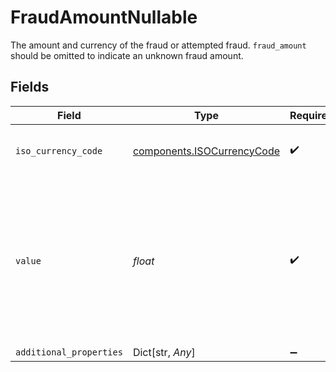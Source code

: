 # FraudAmountNullable

The amount and currency of the fraud or attempted fraud.
`fraud_amount` should be omitted to indicate an unknown fraud amount.


## Fields

| Field                                                                                                                                   | Type                                                                                                                                    | Required                                                                                                                                | Description                                                                                                                             | Example                                                                                                                                 |
| --------------------------------------------------------------------------------------------------------------------------------------- | --------------------------------------------------------------------------------------------------------------------------------------- | --------------------------------------------------------------------------------------------------------------------------------------- | --------------------------------------------------------------------------------------------------------------------------------------- | --------------------------------------------------------------------------------------------------------------------------------------- |
| `iso_currency_code`                                                                                                                     | [components.ISOCurrencyCode](../../models/components/isocurrencycode.md)                                                                | :heavy_check_mark:                                                                                                                      | An ISO-4217 currency code.                                                                                                              |                                                                                                                                         |
| `value`                                                                                                                                 | *float*                                                                                                                                 | :heavy_check_mark:                                                                                                                      | The amount value.<br/>This value can be 0 to indicate no money was lost.<br/>Must not contain more than two digits of precision (e.g., `1.23`). | 100                                                                                                                                     |
| `additional_properties`                                                                                                                 | Dict[str, *Any*]                                                                                                                        | :heavy_minus_sign:                                                                                                                      | N/A                                                                                                                                     |                                                                                                                                         |
